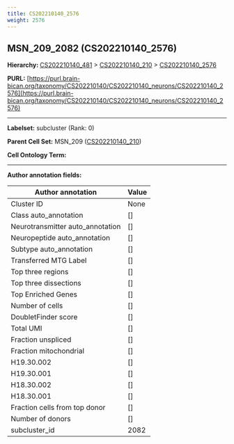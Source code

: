 ```yaml
---
title: CS202210140_2576
weight: 2576
---
```

## MSN_209_2082 (CS202210140_2576)
<b>Hierarchy: </b>
[CS202210140_481](../CS202210140_481) >
[CS202210140_210](../CS202210140_210) >
[CS202210140_2576](../CS202210140_2576)

**PURL:** [https://purl.brain-bican.org/taxonomy/CS202210140/CS202210140_neurons/CS202210140_2576](https://purl.brain-bican.org/taxonomy/CS202210140/CS202210140_neurons/CS202210140_2576)

---


**Labelset:** subcluster (Rank: 0)

**Parent Cell Set:** MSN_209 ([CS202210140_210](../CS202210140_210))



**Cell Ontology Term:** 

[MARKER GENES.]: #


---

[TRANSFERRED ANNOTATIONS.]: #


[AUTHOR ANNOTATION FIELDS.]: #


**Author annotation fields:**

| Author annotation | Value |
|-------------------|-------|
|Cluster ID|None|
|Class auto_annotation|[]|
|Neurotransmitter auto_annotation|[]|
|Neuropeptide auto_annotation|[]|
|Subtype auto_annotation|[]|
|Transferred MTG Label|[]|
|Top three regions|[]|
|Top three dissections|[]|
|Top Enriched Genes|[]|
|Number of cells|[]|
|DoubletFinder score|[]|
|Total UMI|[]|
|Fraction unspliced|[]|
|Fraction mitochondrial|[]|
|H19.30.002|[]|
|H19.30.001|[]|
|H18.30.002|[]|
|H18.30.001|[]|
|Fraction cells from top donor|[]|
|Number of donors|[]|
|subcluster_id|2082|
